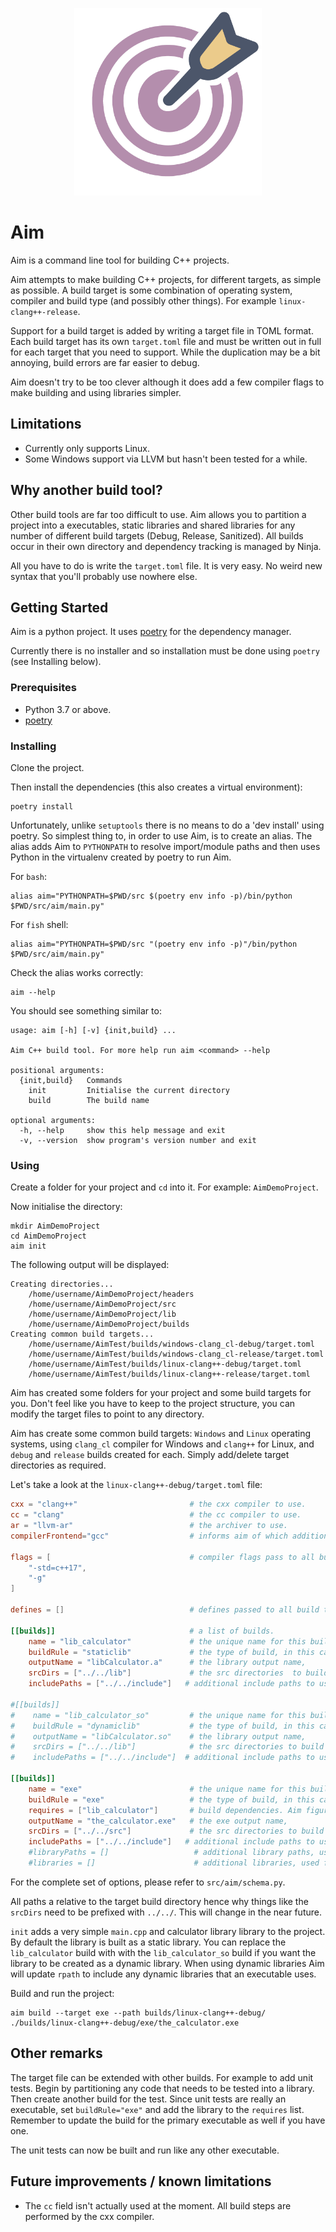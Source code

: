 <p align="center">
<img src="https://github.com/diwalkerdev/Assets/blob/master/logos/aim.png" width="300" height="300">
</p>

# Aim

Aim is a command line tool for building C++ projects.

Aim attempts to make building C++ projects, for different targets, as simple as possible.
A build target is some combination of operating system, compiler and build type (and possibly other things). For example `linux-clang++-release`.

Support for a build target is added by writing a target file in TOML format. 
Each build target has its own `target.toml` file and must be written out in full for each target that you need to support.
While the duplication may be a bit annoying, build errors are far easier to debug.

Aim doesn't try to be too clever although it does add a few compiler flags to make building and using libraries simpler.

## Limitations
* Currently only supports Linux.
* Some Windows support via LLVM but hasn't been tested for a while.

## Why another build tool?
Other build tools are far too difficult to use. Aim allows you to partition a project into a executables, static libraries
and shared libraries for any number of different build targets (Debug, Release, Sanitized). All builds occur in their own
directory and dependency tracking is managed by Ninja.

All you have to do is write the `target.toml` file. It is very easy. No weird new syntax that you'll probably
use nowhere else.

## Getting Started
Aim is a python project. It uses [poetry](https://python-poetry.org/) for the dependency manager.

Currently there is no installer and so installation must be done using `poetry` (see Installing below).

### Prerequisites
* Python 3.7 or above.
* [poetry](https://python-poetry.org/)

### Installing
Clone the project.

Then install the dependencies (this also creates a virtual environment):

```
poetry install
```

Unfortunately, unlike `setuptools` there is no means to do a 'dev install' using poetry. So simplest thing to, in order to use Aim, is to create an alias. The alias adds Aim to `PYTHONPATH` to resolve import/module paths and then uses Python in the virtualenv created by poetry to run Aim.

For `bash`:
```
alias aim="PYTHONPATH=$PWD/src $(poetry env info -p)/bin/python $PWD/src/aim/main.py"
```

For `fish` shell:
```
alias aim="PYTHONPATH=$PWD/src "(poetry env info -p)"/bin/python $PWD/src/aim/main.py"
```

Check the alias works correctly:

```
aim --help
```

You should see something similar to:
```
usage: aim [-h] [-v] {init,build} ...

Aim C++ build tool. For more help run aim <command> --help

positional arguments:
  {init,build}   Commands
    init         Initialise the current directory
    build        The build name

optional arguments:
  -h, --help     show this help message and exit
  -v, --version  show program's version number and exit

```

### Using
Create a folder for your project and `cd` into it. For example: `AimDemoProject`.

Now initialise the directory:

```
mkdir AimDemoProject
cd AimDemoProject
aim init
```

The following output will be displayed:

```
Creating directories...
	/home/username/AimDemoProject/headers
	/home/username/AimDemoProject/src
	/home/username/AimDemoProject/lib
	/home/username/AimDemoProject/builds
Creating common build targets...
	/home/username/AimTest/builds/windows-clang_cl-debug/target.toml
	/home/username/AimTest/builds/windows-clang_cl-release/target.toml
	/home/username/AimTest/builds/linux-clang++-debug/target.toml
	/home/username/AimTest/builds/linux-clang++-release/target.toml
```

Aim has created some folders for your project and some build targets for you. Don't feel like you have to keep to the project structure, you can modify the target files to point to any directory.

Aim has create some common build targets: `Windows` and `Linux` operating systems, using `clang_cl` compiler for Windows and `clang++` for Linux, and `debug` and `release` builds created for each. Simply add/delete target directories as required.

Let's take a look at the `linux-clang++-debug/target.toml` file:

```toml
cxx = "clang++"                         # the cxx compiler to use.
cc = "clang"                            # the cc compiler to use.
ar = "llvm-ar"                          # the archiver to use.
compilerFrontend="gcc"                  # informs aim of which additional flags to include at various stages of the build.

flags = [                               # compiler flags pass to all build targets.
    "-std=c++17",
    "-g"
]

defines = []                            # defines passed to all build targets.

[[builds]]                              # a list of builds.
    name = "lib_calculator"             # the unique name for this build.
    buildRule = "staticlib"             # the type of build, in this case create a static library.
    outputName = "libCalculator.a"      # the library output name,
    srcDirs = ["../../lib"]             # the src directories  to build the static library from.
    includePaths = ["../../include"]   # additional include paths to use during the build.

#[[builds]]
#    name = "lib_calculator_so"         # the unique name for this build.
#    buildRule = "dynamiclib"           # the type of build, in this case create a shared library.
#    outputName = "libCalculator.so"    # the library output name,
#    srcDirs = ["../../lib"]            # the src directories to build the shared library from.
#    includePaths = ["../../include"]  # additional include paths to use during the build.

[[builds]]
    name = "exe"                        # the unique name for this build.
    buildRule = "exe"                   # the type of build, in this case an executable.
    requires = ["lib_calculator"]       # build dependencies. Aim figures out the linker flags for you.
    outputName = "the_calculator.exe"   # the exe output name,
    srcDirs = ["../../src"]             # the src directories to build the shared library from.
    includePaths = ["../../include"]   # additional include paths to use during the build.
    #libraryPaths = []                   # additional library paths, used for including third party libraries.
    #libraries = []                      # additional libraries, used for including third party libraries.
```
For the complete set of options, please refer to `src/aim/schema.py`.

All paths a relative to the target build directory hence why things like the `srcDirs` need to be prefixed with `../../`. 
This will change in the near future.

`init` adds a very simple `main.cpp` and calculator library library to the project. By default the library
is built as a static library. You can replace the `lib_calculator` build with with the `lib_calculator_so` build if you
want the library to be created as a dynamic library. When using dynamic libraries Aim will update `rpath` to include
any dynamic libraries that an executable uses.

Build and run the project:

```
aim build --target exe --path builds/linux-clang++-debug/
./builds/linux-clang++-debug/exe/the_calculator.exe
```

## Other remarks
The target file can be extended with other builds. For example to add unit tests. Begin by partitioning any code that
needs to be tested into a library. Then create another build for the test. Since unit tests are really an executable,
set `buildRule="exe"` and add the library to the `requires` list. Remember to update the build for the primary
executable as well if you have one.

The unit tests can now be built and run like any other executable.

## Future improvements / known limitations
 * The `cc` field isn't actually used at the moment. All build steps are performed by the cxx compiler.
